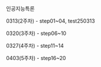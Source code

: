 인공지능특론


0313(2주차) - step01~04, test250313

0320(3주차) - step06~10

0327(4주차) - step11~14

0403(5주차) - step16~20
